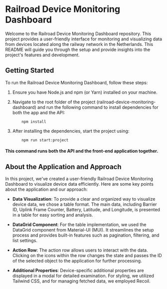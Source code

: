 # Railroad Device Monitoring Dashboard

Welcome to the Railroad Device Monitoring Dashboard repository. This project provides a user-friendly interface for monitoring and visualizing data from devices located along the railway network in the Netherlands. This README will guide you through the setup and provide insights into the project's features and development.

## Getting Started

To run the Railroad Device Monitoring Dashboard, follow these steps:

1.  Ensure you have Node.js and npm (or Yarn) installed on your machine.

2.  Navigate to the root folder of the project (railroad-device-monitoring-dashboard) and run the following command to install dependencies for both the app and the API:

    ```
        npm install
    ```

3.  After installing the dependencies, start the project using:

    ```
        npm run start:project
    ```

#### This command runs both the API and the front-end application together.

## About the Application and Approach

In this project, we've created a user-friendly Railroad Device Monitoring Dashboard to visualize device data efficiently. Here are some key points about the application and our approach:

- **Data Visualization**: To provide a clear and organized way to visualize device data, we chose a table format. The main data, including Barrier ID, Uplink Frame Counter, Battery, Latitude, and Longitude, is presented in a table for easy sorting and analysis.

- **DataGrid Component**: For the table implementation, we used the DataGrid component from Material-UI (MUI). It streamlines the setup process and provides built-in features such as pagination, filtering, and list settings.

- **Action Row**: The action row allows users to interact with the data. Clicking on the icons within the row changes the state and passes the ID of the selected object to the application for further processing.

- **Additional Properties**: Device-specific additional properties are displayed in a modal for detailed examination. For styling, we utilized Tailwind CSS, and for managing fetched data, we employed Recoil.
